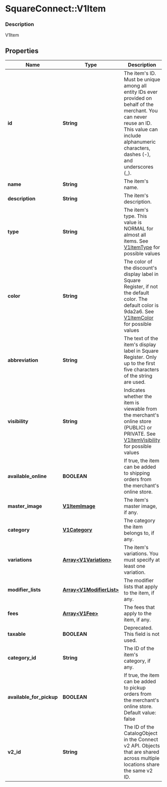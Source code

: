 # SquareConnect::V1Item

### Description

V1Item

## Properties
Name | Type | Description | Notes
------------ | ------------- | ------------- | -------------
**id** | **String** | The item&#39;s ID. Must be unique among all entity IDs ever provided on behalf of the merchant. You can never reuse an ID. This value can include alphanumeric characters, dashes (-), and underscores (_). | [optional] 
**name** | **String** | The item&#39;s name. | [optional] 
**description** | **String** | The item&#39;s description. | [optional] 
**type** | **String** | The item&#39;s type. This value is NORMAL for almost all items. See [V1ItemType](#type-v1itemtype) for possible values | [optional] 
**color** | **String** | The color of the discount&#39;s display label in Square Register, if not the default color. The default color is 9da2a6. See [V1ItemColor](#type-v1itemcolor) for possible values | [optional] 
**abbreviation** | **String** | The text of the item&#39;s display label in Square Register. Only up to the first five characters of the string are used. | [optional] 
**visibility** | **String** | Indicates whether the item is viewable from the merchant&#39;s online store (PUBLIC) or PRIVATE. See [V1ItemVisibility](#type-v1itemvisibility) for possible values | [optional] 
**available_online** | **BOOLEAN** | If true, the item can be added to shipping orders from the merchant&#39;s online store. | [optional] 
**master_image** | [**V1ItemImage**](V1ItemImage.md) | The item&#39;s master image, if any. | [optional] 
**category** | [**V1Category**](V1Category.md) | The category the item belongs to, if any. | [optional] 
**variations** | [**Array&lt;V1Variation&gt;**](V1Variation.md) | The item&#39;s variations. You must specify at least one variation. | [optional] 
**modifier_lists** | [**Array&lt;V1ModifierList&gt;**](V1ModifierList.md) | The modifier lists that apply to the item, if any. | [optional] 
**fees** | [**Array&lt;V1Fee&gt;**](V1Fee.md) | The fees that apply to the item, if any. | [optional] 
**taxable** | **BOOLEAN** | Deprecated. This field is not used. | [optional] 
**category_id** | **String** | The ID of the item&#39;s category, if any. | [optional] 
**available_for_pickup** | **BOOLEAN** | If true, the item can be added to pickup orders from the merchant&#39;s online store. Default value: false | [optional] 
**v2_id** | **String** | The ID of the CatalogObject in the Connect v2 API. Objects that are shared across multiple locations share the same v2 ID. | [optional] 


